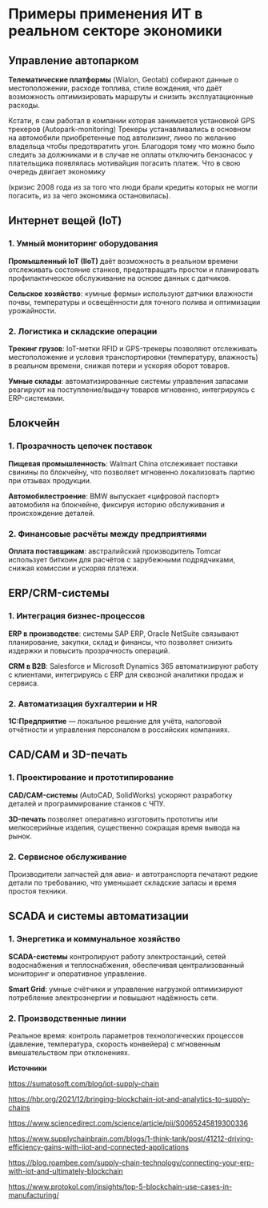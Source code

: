 # Примеры применения ИТ в реальном секторе экономики


## Управление автопарком

**Телематические платформы** (Wialon, Geotab) собирают данные о местоположении, расходе топлива, стиле вождения, что даёт возможность оптимизировать маршруты и снизить эксплуатационные расходы.

Кстати, я сам работал в компании которая занимается установкой GPS трекеров (Autopark-monitoring) 
Трекеры устанавливались в основном на автомобили приобретенные под автолизинг, лиюо по желанию владельца чтобы предотвратить угон.
Благодоря тому что можно было следить за должниками и в случае не оплаты отключить бензонасос у плательщика появлялась мотивайция погасить платеж. Что в свою очередь двигает экономику 

(кризис 2008 года из за того что люди брали кредиты которых не могли погасить, из за чего экономика остановилась).




## Интернет вещей (IoT)

### 1. Умный мониторинг оборудования

**Промышленный IoT (IIoT)** даёт возможность в реальном времени отслеживать состояние станков, предотвращать простои и планировать профилактическое обслуживание на основе данных с датчиков.

**Сельское хозяйство**: «умные фермы» используют датчики влажности почвы, температуры и освещённости для точного полива и оптимизации урожайности.

### 2. Логистика и складские операции

**Трекинг грузов**: IoT-метки RFID и GPS-трекеры позволяют отслеживать местоположение и условия транспортировки (температуру, влажность) в реальном времени, снижая потери и ускоряя оборот товаров.

**Умные склады**: автоматизированные системы управления запасами реагируют на поступление/выдачу товаров мгновенно, интегрируясь с ERP-системами. 

## Блокчейн

### 1. Прозрачность цепочек поставок

**Пищевая промышленность**: Walmart China отслеживает поставки свинины по блокчейну, что позволяет мгновенно локализовать партию при отзывах продукции.

**Автомобилестроение**: BMW выпускает «цифровой паспорт» автомобиля на блокчейне, фиксируя историю обслуживания и происхождение деталей.

### 2. Финансовые расчёты между предприятиями

**Оплата поставщикам**: австралийский производитель Tomcar использует биткоин для расчётов с зарубежными подрядчиками, снижая комиссии и ускоряя платежи.

## ERP/CRM-системы

### 1. Интеграция бизнес-процессов

**ERP в производстве**: системы SAP ERP, Oracle NetSuite связывают планирование, закупки, склад и финансы, что позволяет снизить издержки и повысить прозрачность операций.

**CRM в B2B**: Salesforce и Microsoft Dynamics 365 автоматизируют работу с клиентами, интегрируясь с ERP для сквозной аналитики продаж и сервиса.

### 2. Автоматизация бухгалтерии и HR

**1C:Предприятие** — локальное решение для учёта, налоговой отчётности и управления персоналом в российских компаниях.

## CAD/CAM и 3D-печать

### 1. Проектирование и прототипирование

**CAD/CAM-системы** (AutoCAD, SolidWorks) ускоряют разработку деталей и программирование станков с ЧПУ.

**3D-печать** позволяет оперативно изготовить прототипы или мелкосерийные изделия, существенно сокращая время вывода на рынок.

### 2. Сервисное обслуживание

Производители запчастей для авиа- и автотранспорта печатают редкие детали по требованию, что уменьшает складские запасы и время простоя техники.

## SCADA и системы автоматизации

### 1. Энергетика и коммунальное хозяйство

**SCADA-системы** контролируют работу электростанций, сетей водоснабжения и теплоснабжения, обеспечивая централизованный мониторинг и оперативное управление.

**Smart Grid**: умные счётчики и управление нагрузкой оптимизируют потребление электроэнергии и повышают надёжность сети.

### 2. Производственные линии

Реальное время: контроль параметров технологических процессов (давление, температура, скорость конвейера) с мгновенным вмешательством при отклонениях.


**Источники**

https://sumatosoft.com/blog/iot-supply-chain

https://hbr.org/2021/12/bringing-blockchain-iot-and-analytics-to-supply-chains

https://www.sciencedirect.com/science/article/pii/S0065245819300336

https://www.supplychainbrain.com/blogs/1-think-tank/post/41212-driving-efficiency-gains-with-iiot-and-connected-applications

https://blog.roambee.com/supply-chain-technology/connecting-your-erp-with-iot-and-ultimately-blockchain

https://www.protokol.com/insights/top-5-blockchain-use-cases-in-manufacturing/